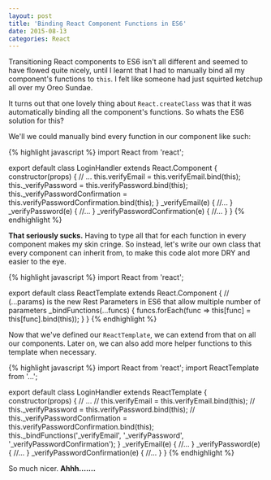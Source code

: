 ```yaml
---
layout: post
title: 'Binding React Component Functions in ES6'
date: 2015-08-13
categories: React
---
```


Transitioning React components to ES6 isn't all different and seemed to have flowed quite nicely, until I learnt that I had to manually bind all my component's functions to `this`. I felt like someone had just squirted ketchup all over my Oreo Sundae.

It turns out that one lovely thing about `React.createClass` was that it was automatically binding all the component's functions. So whats the ES6 solution for this?

We'll we could manually bind every function in our component like such:

{% highlight javascript %}
import React from 'react';

export default class LoginHandler extends React.Component {
  constructor(props) {
    // ...
    this.verifyEmail = this.verifyEmail.bind(this);
    this._verifyPassword = this.verifyPassword.bind(this);
    this._verifyPasswordConfirmation = this.verifyPasswordConfirmation.bind(this);
  }
  _verifyEmail(e) {
    //...
  }
  _verifyPassword(e) {
    //...
  }
  _verifyPasswordConfirmation(e) {
    //...
  }
}
{% endhighlight %}
<br>

<strong>That seriously sucks.</strong> Having to type all that for each function in every component makes my skin cringe. So instead, let's write our own class that every component can inherit from, to make this code alot more DRY and easier to the eye.

{% highlight javascript %}
import React from 'react';

export default class ReactTemplate extends React.Component {
  // (...params) is the new Rest Parameters in ES6 that allow multiple number of parameters
  _bindFunctions(...funcs) {
    funcs.forEach(func => this[func] = this[func].bind(this));
  }
}
{% endhighlight %}
<br>

Now that we've defined our `ReactTemplate`, we can extend from that on all our components. Later on, we can also add more helper functions to this template when necessary.

{% highlight javascript %}
import React from 'react';
import ReactTemplate from '...';

export default class LoginHandler extends ReactTemplate {
  constructor(props) {
    // ...
    // this.verifyEmail = this.verifyEmail.bind(this);
    // this._verifyPassword = this.verifyPassword.bind(this);
    // this._verifyPasswordConfirmation = this.verifyPasswordConfirmation.bind(this);
    this._bindFunctions('_verifyEmail', '_verifyPassword', '_verifyPasswordConfirmation');
  }
  _verifyEmail(e) {
    //...
  }
  _verifyPassword(e) {
    //...
  }
  _verifyPasswordConfirmation(e) {
    //...
  }
}
{% endhighlight %}
<br>

So much nicer. <strong>Ahhh.......</strong>